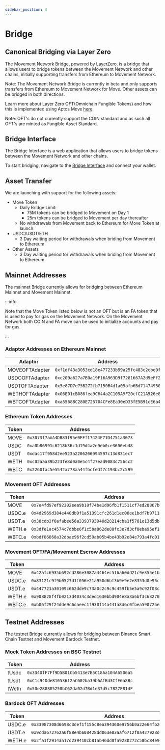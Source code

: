 ```yaml
---
sidebar_position: 4
---
```


# Bridge

## Canonical Bridging via Layer Zero

The Movement Network Bridge, powered by [LayerZero](https://www.layerzero.network/), is a bridge that allows users to bridge tokens between the Movement Network and other chains, initially supporting transfers from Ethereum to Movement Network. 

Note: The Movement Network Bridge is currently in beta and only supports transfers from Ethereum to Movement Network for Move. Other assets can be bridged in both directions.

Learn more about Layer Zero OFT(Omnichain Fungible Tokens) and how this is implemented using Aptos Move [here](https://docs.layerzero.network/v2/developers/aptos-move/contract-modules/oft).

Note: OFT's do not currently support the COIN standard and as such all OFT's are minted as Fungible Asset Standard. 

## Bridge Interface

The Bridge Interface is a web application that allows users to bridge tokens between the Movement Network and other chains.

To start bridging, navigate to the [Bridge Interface](https://bridge.movementnetwork.xyz/) and connect your wallet.

## Asset Transfer

We are launching with support for the following assets:

- Move Token
    - Daily Bridge Limit: 
        - 75M tokens can be bridged to Movement on Day 1
        - 25m tokens can be bridged to Movement per day thereafter
    - No withdrawals from Movement back to Ethereum for Move Token at launch
- USDC/USDT/ETH
    - 3 Day waiting period for withdrawals when briding from Movement to Ethereum
- Other Assets
    - 3 Day waiting period for withdrawals when briding from Movement to Ethereum

## Mainnet Addresses

The mainnet Bridge currently allows for bridging between Ethereum Mainnet and Movement Mainnet.

:::info

Note that the Move Token listed below is not an OFT but is an FA token that is used to pay for gas on the Movement Network. On the Movement Network both COIN and FA move can be used to initialize accounts and pay for gas.

:::



### Adaptor Addresses on Ethereum Mainnet

| Adaptor | Address |
|---------|---------|
| MOVEOFTAdapter | `0xf1df43a3053cd18e477233b59a25fc483c2cbe0f` |
| USDCOFTAdapter | `0xc209a627a7B0a19F16A963D9f7281667A2d9eFf2` |
| USDTOFTAdapter | `0x5e87D7e75B272fb7150B4d1a05afb6Bd71474950` |
| WETHOFTAdapter | `0x06E01cB086fea9C644a2C105A9F20cfC21A526e8` |
| WBTCOFTAdapter | `0xa55688C280E725704CFe8Ea30eD33fE5B91cE6a4` |

### Ethereum Token Addresses

| Token | Address |
|-------|---------|
| MOVE | `0x3073f7aAA4DB83f95e9FFf17424F71D4751a3073` |
| USDC | `0xa0b86991c6218b36c1d19d4a2e9eb0ce3606eb48` |
| USDT | `0xdac17f958d2ee523a2206206994597c13d831ec7` |
| WETH | `0xc02aaa39b223fe8d0a0e5c4f27ead9083c756cc2` |
| WBTC | `0x2260fac5e5542a773aa44fbcfedf7c193bc2c599` |


### Movement OFT Addresses

| Token | Address |
|-------|---------|
| MOVE | `0x7e4fd97ef92302eea9b10f74be1d96fb1f1511cf7ed28867b0144ca89c6ebc3c` |
| USDC.e | `0x4d2969d384e440db9f1a51391cfc261d1ec08ee1bdf7b9711a6c05d485a4110a` |
| USDT.e | `0x38cdb3f0afabee56a3393793940d28214cba1f5781e13d5db18fa7079f60ab55` |
| WETH.e | `0x3dfe1ac4574c7dbbe6f1c5ba862de88fc3e7d3cf8eba95ef1abf32b582889e6d` |
| WBTC.e | `0xbdf86868a32dbae96f2cd50ab05b4be43b92e84e793a4fc01b5b460cc38fdc14` |

### Movement OFT/FA/Movement Escrow Addresses

| Token | Address |
|-------|---------|
| MOVE | `0x42afc6935b692cd286e3087a4464ec516a60dd21c9e355e1b8b0088376501372` |
| USDC.e | `0x83121c9f9b0527d1f056e21a950d6bf3b9e9e2e8353d0e95ccea726713cbea39` |
| USDT.e | `0x447721a30109c662dde9c73a0c2c9c9c459fb5e5a9c92f03c50fa69737f5d08d` |
| WETH.e | `0x908828f4fb0213d4034c3ded1630bbd904e8a3a6bf3c63270887f0b06653a376` |
| WBTC.e | `0xb06f29f24dde9c6daeec1f930f14a441a8d6c0fbea590725e88b340af3e1939c` |


## Testnet Addresses

The testnet Bridge currently allows for bridging between Binance Smart Chain Testnet and Movement Bardock Testnet.


### Mock Token Addresses on BSC Testnet

| Token | Address |
|-------|---------|
| tUsdc | `0x3D40fF7Ff9D5B01Cb5413e7E5C18Aa104A6506a5` |
| tUsdt | `0xC1c94Dde81053612aC602ba39b6AfBd3CfE6a8Bc` |
| tWeth | `0x50e288885258bC62da02d7Bd1e37d5c7B27F814F` |

### Bardock OFT Addresses

| Token | Address |
|-------|---------|
| USDC.e | `0x33987308d6698c3def1f155c8ea394360e9756b0a22e64fb20834327f04a1e42` |
| USDT.e | `0x9cda672762a6f88e4b608428dd063e03aaf6712f0a427923dd0f1416afa1c075` |
| WETH.e | `0x2fa1f2914aa17d239410cb81ab46dd8fa9230272c58bc84e9e8b971eded79ca5` |